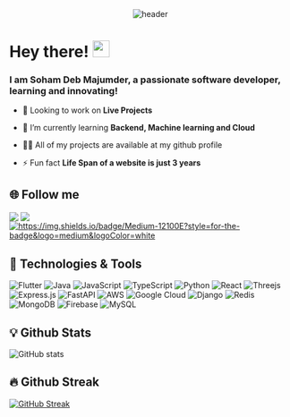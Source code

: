 
<div align="center">
  <img src="https://github.com/user-attachments/assets/5094dee3-e5e9-46f3-b333-0c5b935ff028" alt="header">
</div>

# Hey there! <img src="https://raw.githubusercontent.com/MartinHeinz/MartinHeinz/master/wave.gif" width="30px" height="30px" />

### I am Soham Deb Majumder, a passionate software developer, learning and innovating!

- 🔭 Looking to work on **Live Projects**

- 🌱 I’m currently learning **Backend, Machine learning and Cloud**

- 👨‍💻 All of my projects are available at my github profile

- ⚡ Fun fact **Life Span of a website is just 3 years**


## 🌐 Follow me
<p align="left">
<a href="https://linkedin.com/in/https://www.linkedin.com/in/soham-deb-majumder-35b959210/" target="blank"><img align="center" src="https://img.shields.io/badge/linkedin-%230077B5.svg?style=for-the-badge&logo=linkedin&logoColor=white" /></a>
<a href="https://x.com/SohamDebMajumd1" target="blank"><img align="center" src="https://img.shields.io/badge/X-%23000000.svg?style=for-the-badge&logo=X&logoColor=white"/></a>
<a href="https://medium.com/@sohamdebmajumder" target="blank"><img align="center" src="https://img.shields.io/badge/Medium-12100E?style=for-the-badge&logo=medium&logoColor=white" alt="https://img.shields.io/badge/Medium-12100E?style=for-the-badge&logo=medium&logoColor=white" /></a>
</p>

## 🔧 Technologies & Tools
![Flutter](https://img.shields.io/badge/Flutter-%2302569B.svg?style=for-the-badge&logo=Flutter&logoColor=white)
![Java](https://img.shields.io/badge/java-%23ED8B00.svg?style=for-the-badge&logo=openjdk&logoColor=white)
![JavaScript](https://img.shields.io/badge/javascript-%23323330.svg?style=for-the-badge&logo=javascript&logoColor=%23F7DF1E)
![TypeScript](https://img.shields.io/badge/typescript-%23007ACC.svg?style=for-the-badge&logo=typescript&logoColor=white)
![Python](https://img.shields.io/badge/python-3670A0?style=for-the-badge&logo=python&logoColor=ffdd54)
![React](https://img.shields.io/badge/react-%2320232a.svg?style=for-the-badge&logo=react&logoColor=%2361DAFB)
![Threejs](https://img.shields.io/badge/threejs-black?style=for-the-badge&logo=three.js&logoColor=white)
![Express.js](https://img.shields.io/badge/express.js-%23404d59.svg?style=for-the-badge&logo=express&logoColor=%2361DAFB)
![FastAPI](https://img.shields.io/badge/FastAPI-005571?style=for-the-badge&logo=fastapi)
![AWS](https://img.shields.io/badge/AWS-%23FF9900.svg?style=for-the-badge&logo=amazon-aws&logoColor=white)
![Google Cloud](https://img.shields.io/badge/GoogleCloud-%234285F4.svg?style=for-the-badge&logo=google-cloud&logoColor=white)
![Django](https://img.shields.io/badge/django-%23092E20.svg?style=for-the-badge&logo=django&logoColor=white)
![Redis](https://img.shields.io/badge/redis-%23DD0031.svg?style=for-the-badge&logo=redis&logoColor=white)
![MongoDB](https://img.shields.io/badge/MongoDB-%234ea94b.svg?style=for-the-badge&logo=mongodb&logoColor=white)
![Firebase](https://img.shields.io/badge/firebase-a08021?style=for-the-badge&logo=firebase&logoColor=ffcd34)
![MySQL](https://img.shields.io/badge/mysql-4479A1.svg?style=for-the-badge&logo=mysql&logoColor=white)

## 💡 Github Stats
![GitHub stats](https://github-readme-stats.vercel.app/api?username=samwilson0745&show_icons=true&theme=midnight-purple)

## 🔥 Github Streak
[![GitHub Streak](https://streak-stats.demolab.com?user=samwilson0745&theme=midnight-purple&hide_border=true&border_radius=4.8)](https://git.io/streak-stats)
